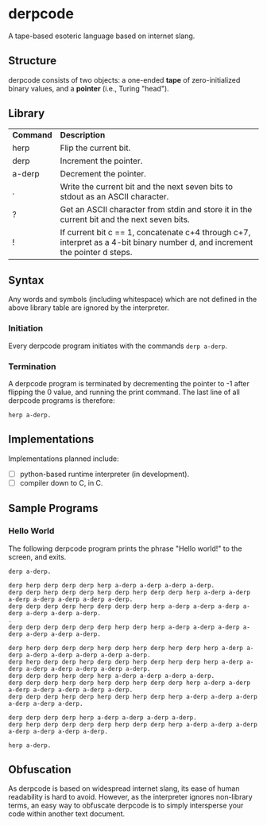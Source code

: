 # derpcode #

A tape-based esoteric language based on internet slang.

## Structure ##

derpcode consists of two objects: a one-ended **tape** of zero-initialized binary values, and a **pointer** 
(i.e., Turing "head").

## Library ##

<table>
  <tr>
    <td><b>Command</b></td><td><b>Description</b></td>
  </tr>
  <tr>
    <td>herp</td><td>Flip the current bit.</td>
  </tr>
  <tr>
    <td>derp</td><td>Increment the pointer.</td>
  </tr>
  <tr>
    <td>a-derp</td><td>Decrement the pointer.</td>
  </tr>
  <tr>
    <td>.</td><td>Write the current bit and the next seven bits to stdout as an ASCII character.</td>
  </tr>
  <tr>
    <td>?</td><td>Get an ASCII character from stdin and store it in the current bit and the next seven bits.</td>
  </tr>
  <tr>
    <td>!</td><td>If current bit c == 1, concatenate c+4 through c+7, interpret as a 4-bit binary number d, and increment the pointer d steps.</td>
  </tr>
</table>

## Syntax ##

Any words and symbols (including whitespace) which are not defined in the above library table are ignored by the interpreter.

### Initiation ###

Every derpcode program initiates with the commands `derp a-derp`.

### Termination ###

A derpcode program is terminated by decrementing the pointer to -1 after flipping the 0 value, and running the 
print command. The last line of all derpcode programs is therefore:

`herp a-derp.`

## Implementations ##

Implementations planned include:

- [ ] python-based runtime interpreter (in development).
- [ ] compiler down to C, in C.

## Sample Programs ##

### Hello World ###

The following derpcode program prints the phrase "Hello world!" to the screen, and exits.

```
derp a-derp.

derp herp derp derp derp herp a-derp a-derp a-derp a-derp.
derp derp herp derp derp herp derp herp derp derp herp a-derp a-derp a-derp a-derp a-derp a-derp a-derp.
derp derp derp derp herp derp derp derp herp a-derp a-derp a-derp a-derp a-derp a-derp a-derp.
.
derp derp derp derp derp derp herp derp herp a-derp a-derp a-derp a-derp a-derp a-derp a-derp.

derp herp derp derp derp herp derp herp derp herp derp herp a-derp a-derp a-derp a-derp a-derp a-derp a-derp.
derp herp derp derp herp derp derp herp derp herp derp herp a-derp a-derp a-derp a-derp a-derp a-derp a-derp.
derp derp derp herp derp herp a-derp a-derp a-derp a-derp.
derp derp derp herp derp herp derp herp derp derp herp a-derp a-derp a-derp a-derp a-derp a-derp a-derp.
derp derp derp herp derp herp derp herp derp herp a-derp a-derp a-derp a-derp a-derp a-derp.

derp derp derp derp herp a-derp a-derp a-derp a-derp.
derp herp derp derp derp derp herp derp derp herp a-derp a-derp a-derp a-derp a-derp a-derp a-derp.

herp a-derp.
```
## Obfuscation ##

As derpcode is based on widespread internet slang, its ease of human readability is hard to avoid. However, as the 
interpreter ignores non-library terms, an easy way to obfuscate derpcode is to simply intersperse your code within
another text document.
